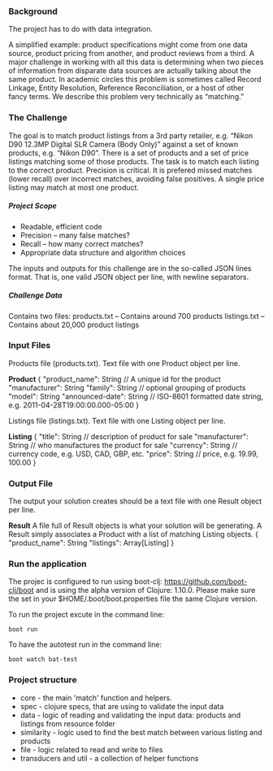 ### Background

The project has to do with data integration.

A simplified example: product specifications might come from one data source, product pricing from another, and product reviews from a third. A major challenge in working with all this data is determining when two pieces of information from disparate data sources are actually talking about the same product. In academic circles this problem is sometimes called Record Linkage, Entity Resolution, Reference Reconciliation, or a host of other fancy terms. We describe this problem very technically as “matching.”

### The Challenge

The goal is to match product listings from a 3rd party retailer, e.g. “Nikon D90 12.3MP Digital SLR Camera (Body Only)” against a set of known products, e.g. “Nikon D90”.
There is a set of products and a set of price listings matching some of those products. The task is to match each listing to the correct product. Precision is critical. It is prefered missed matches (lower recall) over incorrect matches, avoiding false positives. A single price listing may match at most one product.

##### Project Scope

- Readable, efficient code
- Precision – many false matches?
- Recall – how many correct matches?
- Appropriate data structure and algorithm choices

The inputs and outputs for this challenge are in the so-called JSON lines format. That is, one valid JSON object per line, with newline separators.

##### Challenge Data
Contains two files:
products.txt – Contains around 700 products
listings.txt – Contains about 20,000 product listings

### Input Files
Products file (products.txt).
Text file with one Product object per line.

__Product__
{
"product_name": String // A unique id for the product
"manufacturer": String
"family": String // optional grouping of products
"model": String
"announced-date": String // ISO-8601 formatted date string, e.g. 2011-04-28T19:00:00.000-05:00
}

Listings file (listings.txt).
Text file with one Listing object per line.

__Listing__
{
"title": String // description of product for sale
"manufacturer": String // who manufactures the product for sale
"currency": String // currency code, e.g. USD, CAD, GBP, etc.
"price": String // price, e.g. 19.99, 100.00
}

### Output File
The output your solution creates should be a text file with one Result object per line.

__Result__
A file full of Result objects is what your solution will be generating. A Result simply associates a Product with a list of matching Listing objects.
{
"product_name": String
"listings": Array[Listing]
}

### Run the application

The projec is configured to run using boot-clj: https://github.com/boot-clj/boot and is using the alpha version of Clojure: 1.10.0. Please make sure the set in your $HOME/.boot/boot.properties file the same Clojure version.

To run the project excute in the command line:

```
boot run
```

To have the autotest run in the command line:

```
boot watch bat-test
```

### Project structure

* core - the main 'match' function and helpers.
* spec - clojure specs, that are using to validate the input data
* data - logic of reading and validating the input data: products and listings from resource folder
* similarity - logic used to find the best match between various listing and products
* file - logic related to read and write to files
* transducers and util - a collection of helper functions
